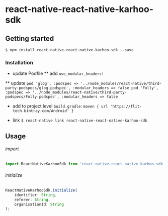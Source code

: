 # react-native-react-native-karhoo-sdk

## Getting started

`$ npm install react-native-react-native-karhoo-sdk --save`

### Installation

* update Podfile
** add
`use_modular_headers!`

** update 
`
    pod 'glog', :podspec => '../node_modules/react-native/third-party-podspecs/glog.podspec', :modular_headers => false
    pod 'Folly', :podspec => '../node_modules/react-native/third-party-podspecs/Folly.podspec', :modular_headers => false
`

* add to project level `build.gradle`:
`maven { url 'https://flit-tech.bintray.com/Android' }`

* link
`$ react-native link react-native-react-native-karhoo-sdk`

## Usage

###### import
```javascript
import ReactNativeKarhooSdk from 'react-native-react-native-karhoo-sdk';
```
###### initialize
```javascript
ReactNativeKarhooSdk.initialize(
    identifier: String,
    referer: String,
    organisationId: String
);
```